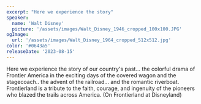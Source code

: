 ```yaml
---
excerpt: "Here we experience the story"
speaker:
  name: 'Walt Disney'
  picture: '/assets/images/Walt_Disney_1946_cropped_100x100.JPG'
ogImage:
  url: '/assets/images/Walt_Disney_1964_cropped_512x512.jpg'
color: '#0643a5'
releaseDate: '2023-08-15'
---
```

Here we experience the story of our country's past... the colorful drama of Frontier America in the exciting days of the covered wagon and the stagecoach.. the advent of the railroad... and the romantic riverboat. Frontierland is a tribute to the faith, courage, and ingenuity of the pioneers who blazed the trails across America. (On Frontierland at Disneyland)
